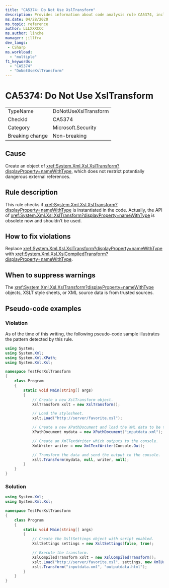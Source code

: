 ```yaml
---
title: "CA5374: Do Not Use XslTransform"
description: Provides information about code analysis rule CA5374, including causes, how to fix violations, and when to suppress it.
ms.date: 04/28/2020
ms.topic: reference
author: LLLXXXCCC
ms.author: linche
manager: jillfra
dev_langs:
 - CSharp
ms.workload:
  - "multiple"
f1_keywords:
  - "CA5374"
  - "DoNotUseXslTransform"
---
```

# CA5374: Do Not Use XslTransform

|||
|-|-|
|TypeName|DoNotUseXslTransform|
|CheckId|CA5374|
|Category|Microsoft.Security|
|Breaking change|Non-breaking|

## Cause

Create an object of <xref:System.Xml.Xsl.XslTransform?displayProperty=nameWithType>, which does not restrict potentially dangerous external references.

## Rule description

This rule checks if <xref:System.Xml.Xsl.XslTransform?displayProperty=nameWithType> is instantiated in the code. Actually, the API of <xref:System.Xml.Xsl.XslTransform?displayProperty=nameWithType> is obsolete now and shouldn’t be used.

## How to fix violations

Replace <xref:System.Xml.Xsl.XslTransform?displayProperty=nameWithType> with <xref:System.Xml.Xsl.XslCompiledTransform?displayProperty=nameWithType>.

## When to suppress warnings

The <xref:System.Xml.Xsl.XslTransform?displayProperty=nameWithType> objects, XSLT style sheets, or XML source data is from trusted sources. 

## Pseudo-code examples

### Violation

As of the time of this writing, the following pseudo-code sample illustrates the pattern detected by this rule.

```csharp
using System;
using System.Xml;
using System.Xml.XPath;
using System.Xml.Xsl;

namespace TestForXslTransform
{
    class Program
    {
        static void Main(string[] args)
        {
            // Create a new XslTransform object.
            XslTransform xslt = new XslTransform();

            // Load the stylesheet.
            xslt.Load("http://server/favorite.xsl");

            // Create a new XPathDocument and load the XML data to be transformed.
            XPathDocument mydata = new XPathDocument("inputdata.xml");

            // Create an XmlTextWriter which outputs to the console.
            XmlWriter writer = new XmlTextWriter(Console.Out);

            // Transform the data and send the output to the console.
            xslt.Transform(mydata, null, writer, null);
        }
    }
}
```

### Solution

```csharp
using System.Xml;
using System.Xml.Xsl;

namespace TestForXslTransform
{
    class Program
    {
        static void Main(string[] args)
        {
            // Create the XsltSettings object with script enabled.
            XsltSettings settings = new XsltSettings(false, true);

            // Execute the transform.
            XslCompiledTransform xslt = new XslCompiledTransform();
            xslt.Load("http://server/favorite.xsl", settings, new XmlUrlResolver());
            xslt.Transform("inputdata.xml", "outputdata.html");
        }
    }
}

```
